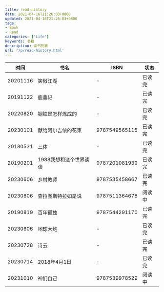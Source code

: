 ```yaml
---
title: read-history
date: 2021-04-16T21:26:03+0800
updated: 2021-04-16T21:26:03+0800
tags: 
- Book
- Read
categories: ['Life']
keywords: 书籍
description: 读书列表
url: '/p/read-history.html'
---
```




| 时间 | 书名 | ISBN | 状态 |
| --- | --- | --- | --- |
| 20201116 | 笑傲江湖 | - | 已读完 |
| 20191122 | 鹿鼎记 | - | 已读完 |
| 20220820 | 钢铁是怎样炼成的 | - | 已读完 |
| 20230101 | 献给阿尔吉侬的花束 | 9787549565115 | 已读完 |
| 20180531 | 三体 | - | 已读完 |
| 20190201 | 1988我想和这个世界谈谈 | 9787201081939 | 已读完 |
| 20230606 | 乡村教师 | 9787535458667 | 已读完 |
| 20230806 | 查拉图斯特拉如是说 | 9787511364678 | 阅读中 |
| 20190819 | 百年孤独 | 9787544291170 | 已读完 |
| 20230806 | 地球大炮 | - | 已读完 |
| 20230728 | 诗云 | - | 已读完 |
| 20230714 | 2018年4月1日 | - | 已读完 |
| 20231010 | 神们自己 | 9787539978529 | 阅读中 |
